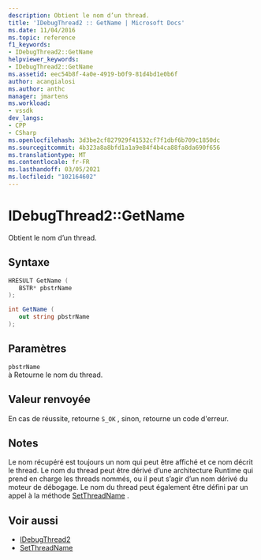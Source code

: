 ```yaml
---
description: Obtient le nom d’un thread.
title: 'IDebugThread2 :: GetName | Microsoft Docs'
ms.date: 11/04/2016
ms.topic: reference
f1_keywords:
- IDebugThread2::GetName
helpviewer_keywords:
- IDebugThread2::GetName
ms.assetid: eec54b8f-4a0e-4919-b0f9-81d4bd1e0b6f
author: acangialosi
ms.author: anthc
manager: jmartens
ms.workload:
- vssdk
dev_langs:
- CPP
- CSharp
ms.openlocfilehash: 3d3be2cf827929f41532cf7f1dbf6b709c1850dc
ms.sourcegitcommit: 4b323a8a8bfd1a1a9e84f4b4ca88fa8da690f656
ms.translationtype: MT
ms.contentlocale: fr-FR
ms.lasthandoff: 03/05/2021
ms.locfileid: "102164602"
---
```

# <a name="idebugthread2getname"></a>IDebugThread2::GetName
Obtient le nom d’un thread.

## <a name="syntax"></a>Syntaxe

```cpp
HRESULT GetName ( 
   BSTR* pbstrName
);
```

```csharp
int GetName ( 
   out string pbstrName
);
```

## <a name="parameters"></a>Paramètres
`pbstrName`\
à Retourne le nom du thread.

## <a name="return-value"></a>Valeur renvoyée
 En cas de réussite, retourne `S_OK` , sinon, retourne un code d'erreur.

## <a name="remarks"></a>Notes
 Le nom récupéré est toujours un nom qui peut être affiché et ce nom décrit le thread. Le nom du thread peut être dérivé d’une architecture Runtime qui prend en charge les threads nommés, ou il peut s’agir d’un nom dérivé du moteur de débogage. Le nom du thread peut également être défini par un appel à la méthode [SetThreadName](../../../extensibility/debugger/reference/idebugthread2-setthreadname.md) .

## <a name="see-also"></a>Voir aussi
- [IDebugThread2](../../../extensibility/debugger/reference/idebugthread2.md)
- [SetThreadName](../../../extensibility/debugger/reference/idebugthread2-setthreadname.md)
